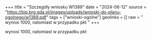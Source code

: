+++
title = "Szczegóły wniosku W1389"
date = "2024-06-12"
source = "https://bip.brg.gda.pl/images/uploads/wnioski-do-planu-ogolnego/w1389.pdf"
tags = ["wnioski-ogolne"]
geolinks = []
raw = " wynosi 1000, natomiast w przypadku pkt "
+++

 wynosi 1000, natomiast w przypadku pkt 


